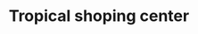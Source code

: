 ---
title: "Tropical shoping center"
url: /puerto-la-cruz/tropical-shoping-center/
shop: Einkaufszentrum
---